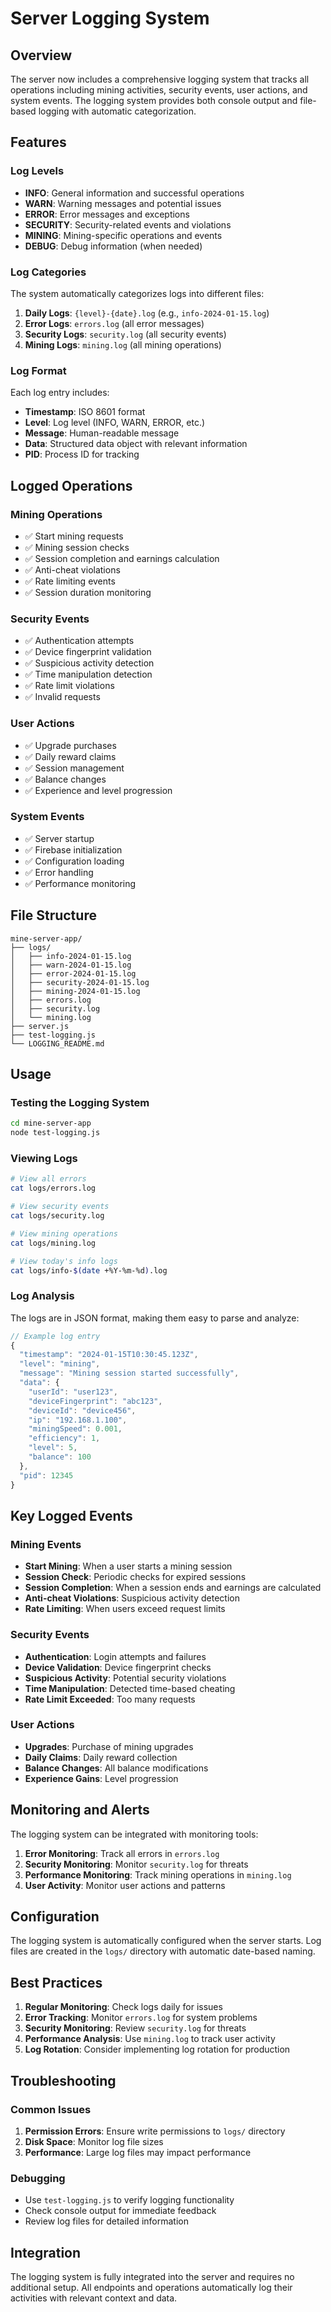 # Server Logging System

## Overview

The server now includes a comprehensive logging system that tracks all operations including mining activities, security events, user actions, and system events. The logging system provides both console output and file-based logging with automatic categorization.

## Features

### Log Levels
- **INFO**: General information and successful operations
- **WARN**: Warning messages and potential issues
- **ERROR**: Error messages and exceptions
- **SECURITY**: Security-related events and violations
- **MINING**: Mining-specific operations and events
- **DEBUG**: Debug information (when needed)

### Log Categories
The system automatically categorizes logs into different files:

1. **Daily Logs**: `{level}-{date}.log` (e.g., `info-2024-01-15.log`)
2. **Error Logs**: `errors.log` (all error messages)
3. **Security Logs**: `security.log` (all security events)
4. **Mining Logs**: `mining.log` (all mining operations)

### Log Format
Each log entry includes:
- **Timestamp**: ISO 8601 format
- **Level**: Log level (INFO, WARN, ERROR, etc.)
- **Message**: Human-readable message
- **Data**: Structured data object with relevant information
- **PID**: Process ID for tracking

## Logged Operations

### Mining Operations
- ✅ Start mining requests
- ✅ Mining session checks
- ✅ Session completion and earnings calculation
- ✅ Anti-cheat violations
- ✅ Rate limiting events
- ✅ Session duration monitoring

### Security Events
- ✅ Authentication attempts
- ✅ Device fingerprint validation
- ✅ Suspicious activity detection
- ✅ Time manipulation detection
- ✅ Rate limit violations
- ✅ Invalid requests

### User Actions
- ✅ Upgrade purchases
- ✅ Daily reward claims
- ✅ Session management
- ✅ Balance changes
- ✅ Experience and level progression

### System Events
- ✅ Server startup
- ✅ Firebase initialization
- ✅ Configuration loading
- ✅ Error handling
- ✅ Performance monitoring

## File Structure

```
mine-server-app/
├── logs/
│   ├── info-2024-01-15.log
│   ├── warn-2024-01-15.log
│   ├── error-2024-01-15.log
│   ├── security-2024-01-15.log
│   ├── mining-2024-01-15.log
│   ├── errors.log
│   ├── security.log
│   └── mining.log
├── server.js
├── test-logging.js
└── LOGGING_README.md
```

## Usage

### Testing the Logging System
```bash
cd mine-server-app
node test-logging.js
```

### Viewing Logs
```bash
# View all errors
cat logs/errors.log

# View security events
cat logs/security.log

# View mining operations
cat logs/mining.log

# View today's info logs
cat logs/info-$(date +%Y-%m-%d).log
```

### Log Analysis
The logs are in JSON format, making them easy to parse and analyze:

```javascript
// Example log entry
{
  "timestamp": "2024-01-15T10:30:45.123Z",
  "level": "mining",
  "message": "Mining session started successfully",
  "data": {
    "userId": "user123",
    "deviceFingerprint": "abc123",
    "deviceId": "device456",
    "ip": "192.168.1.100",
    "miningSpeed": 0.001,
    "efficiency": 1,
    "level": 5,
    "balance": 100
  },
  "pid": 12345
}
```

## Key Logged Events

### Mining Events
- **Start Mining**: When a user starts a mining session
- **Session Check**: Periodic checks for expired sessions
- **Session Completion**: When a session ends and earnings are calculated
- **Anti-cheat Violations**: Suspicious activity detection
- **Rate Limiting**: When users exceed request limits

### Security Events
- **Authentication**: Login attempts and failures
- **Device Validation**: Device fingerprint checks
- **Suspicious Activity**: Potential security violations
- **Time Manipulation**: Detected time-based cheating
- **Rate Limit Exceeded**: Too many requests

### User Actions
- **Upgrades**: Purchase of mining upgrades
- **Daily Claims**: Daily reward collection
- **Balance Changes**: All balance modifications
- **Experience Gains**: Level progression

## Monitoring and Alerts

The logging system can be integrated with monitoring tools:

1. **Error Monitoring**: Track all errors in `errors.log`
2. **Security Monitoring**: Monitor `security.log` for threats
3. **Performance Monitoring**: Track mining operations in `mining.log`
4. **User Activity**: Monitor user actions and patterns

## Configuration

The logging system is automatically configured when the server starts. Log files are created in the `logs/` directory with automatic date-based naming.

## Best Practices

1. **Regular Monitoring**: Check logs daily for issues
2. **Error Tracking**: Monitor `errors.log` for system problems
3. **Security Monitoring**: Review `security.log` for threats
4. **Performance Analysis**: Use `mining.log` to track user activity
5. **Log Rotation**: Consider implementing log rotation for production

## Troubleshooting

### Common Issues
1. **Permission Errors**: Ensure write permissions to `logs/` directory
2. **Disk Space**: Monitor log file sizes
3. **Performance**: Large log files may impact performance

### Debugging
- Use `test-logging.js` to verify logging functionality
- Check console output for immediate feedback
- Review log files for detailed information

## Integration

The logging system is fully integrated into the server and requires no additional setup. All endpoints and operations automatically log their activities with relevant context and data. 